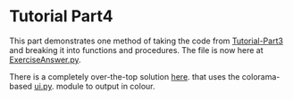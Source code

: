 <h1>Tutorial Part4</h1>

This part demonstrates one method of taking the code from [Tutorial-Part3](Tutorial-Part3.md) and breaking it into functions and procedures.
The file is now here at [ExerciseAnswer.py](/Python/ExerciseAnswer.py).

There is a completely over-the-top solution [here](/Python/ExerciseAnswerColorama.py). that uses the colorama-based [ui.py](/Python/lib/ui.py). module to output in colour.


